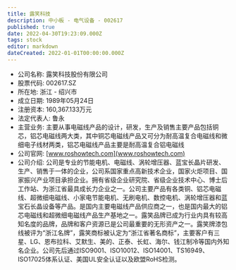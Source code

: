 ```yaml
---
title: 露笑科技
description: 中小板 - 电气设备 - 002617
published: true
date: 2022-04-30T19:23:09.000Z
tags: stock
editor: markdown
dateCreated: 2022-01-01T00:00:00.000Z
---
```


- 公司名称: 露笑科技股份有限公司
- 股票代码: 002617.SZ
- 所在地: 浙江 - 绍兴市
- 成立日期: 1989年05月24日
- 注册资本: 160,367.133万元
- 法定代表人: 鲁永
- 主营业务: 主要从事电磁线产品的设计，研发，生产及销售主要产品包括铜芯，铝芯电磁线两大类，其中铜芯电磁线产品又可分为耐高温复合电磁线和微细电子线材两类，铝芯电磁线产品主要是耐高温复合铝电磁线
- 公司官网: [www.roshowtech.com](www.roshowtech.com)
- 公司介绍: 公司是专业的节能电机、电磁线、涡轮增压器、蓝宝长晶片研发、生产、销售于一体的企业，公司系国家重点高新技术企业，国家火炬项目、国家振兴产业项目承担企业。拥有省级企业研究院、省级企业技术中心、博士后工作站、为浙江省最具成长力企业之一。公司主要产品有各类铜、铝芯电磁线、超微细电磁线、小家电节能电机、无刷电机、数控电机、涡轮增压器和蓝宝石长晶设备等产品。是国内主要电磁线产品供应商之一，也是国内最大的铝芯电磁线和超微细电磁线产品生产基地之一。露笑品牌已成为行业内具有较高知名度的品牌，品牌和客户资源已是公司最重要的无形资产之一。露笑牌漆包线被评为“浙江名牌”，露笑商标被认定为“浙江省著名商标”，主要客户有三星、LG、恩布拉科、艾默生、美的、正泰、长虹、海尔、钱江制冷等国内外知名企业。公司先后通过ISO9001、ISO10012、ISO14001、TS16949、ISO17025体系认证、美国UL安全认证以及欧盟RoHS检测。


